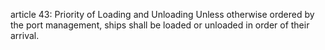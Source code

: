 article 43: Priority of Loading and Unloading
Unless otherwise ordered by the port management, ships shall be loaded or unloaded in order of their arrival. 
<ul>
</ul>